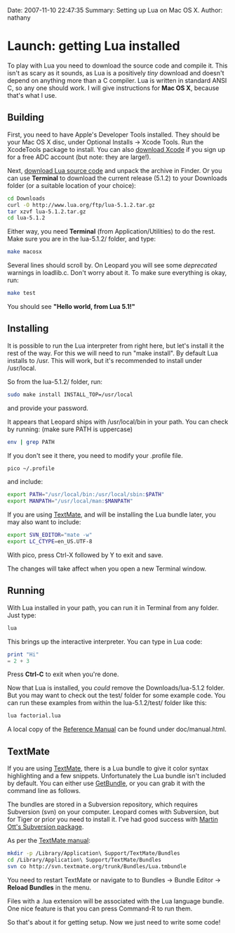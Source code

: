 Date: 2007-11-10 22:47:35
Summary: Setting up Lua on Mac OS X.
Author: nathany

# Launch: getting Lua installed

To play with Lua you need to download the source code and compile it. This isn't as scary as it sounds, as Lua is a positively _tiny_ download and doesn't depend on anything more than a C compiler. Lua is written in standard ANSI C, so any one should work. I will give instructions for **Mac OS X**, because that's what I use.

## Building

First, you need to have Apple's Developer Tools installed. They should be your Mac OS X disc, under Optional Installs -&gt; Xcode Tools. Run the XcodeTools package to install. You can also [download Xcode](http://developer.apple.com/tools/download/) if you sign up for a free ADC account (but note: they are large!).

Next, [download Lua source code](http://www.lua.org/download.html) and unpack the archive in Finder. Or you can use **Terminal** to download the current  release (5.1.2) to your Downloads folder (or a suitable location of your choice):

~~~ bash
cd Downloads
curl -O http://www.lua.org/ftp/lua-5.1.2.tar.gz
tar xzvf lua-5.1.2.tar.gz
cd lua-5.1.2
~~~

Either way, you need **Terminal** (from Application/Utilities) to do the rest. Make sure you are in the lua-5.1.2/ folder, and type:

~~~ bash
make macosx
~~~

Several lines should scroll by. On Leopard you will see some _deprecated_ warnings in loadlib.c. Don't worry about it. To make sure everything is okay, run:

~~~ bash
make test
~~~

You should see **"Hello world, from Lua 5.1!"**



## Installing

It is possible to run the Lua interpreter from right here, but let's install it the rest of the way. For this we will need to run "make install". By default Lua installs to /usr. This will work, but it's recommended to install under /usr/local.

So from the lua-5.1.2/ folder, run:

~~~ bash
sudo make install INSTALL_TOP=/usr/local
~~~

and provide your password.

It appears that Leopard ships with /usr/local/bin in your path. You can check by running: (make sure PATH is uppercase)

~~~ bash
env | grep PATH
~~~

If you don't see it there, you need to modify your .profile file.

~~~ bash
pico ~/.profile
~~~

and include:

~~~ bash
export PATH="/usr/local/bin:/usr/local/sbin:$PATH"
export MANPATH="/usr/local/man:$MANPATH"
~~~

If you are using [TextMate](http://macromates.com), and will be installing the Lua bundle later, you may also want to include:

~~~ bash
export SVN_EDITOR="mate -w"
export LC_CTYPE=en_US.UTF-8
~~~

With pico, press Ctrl-X followed by Y to exit and save.

The changes will take affect when you open a new Terminal window.

## Running

With Lua installed in your path, you can run it in Terminal from any folder. Just type:

~~~ bash
lua
~~~

This brings up the interactive interpreter. You can type in Lua code:

~~~ lua
print "Hi"
= 2 + 3
~~~

Press **Ctrl-C** to exit when you're done.

Now that Lua is installed, you _could_ remove the Downloads/lua-5.1.2 folder. But you may want to check out the test/ folder for some example code. You can run these examples from within the lua-5.1.2/test/ folder like this:

~~~ bash
lua factorial.lua
~~~

A local copy of the [Reference Manual](http://www.lua.org/manual/5.1/) can be found under doc/manual.html.


## TextMate

If you are using [TextMate](http://macromates.com/), there is a Lua bundle to give it color syntax highlighting and a few snippets. Unfortunately the Lua bundle isn't included by default. You can either use [GetBundle](http://projects.validcode.net/getbundle), or you can grab it with the command line as follows.

The bundles are stored in a Subversion repository, which requires Subversion (svn) on your computer. Leopard comes with Subversion, but for Tiger or prior you need to install it. I've had good success with [Martin Ott's Subversion package](http://homepage.mac.com/martinott/).

As per the [TextMate manual](http://macromates.com/textmate/manual/bundles#getting_more_bundles):

~~~ bash
mkdir -p /Library/Application\ Support/TextMate/Bundles
cd /Library/Application\ Support/TextMate/Bundles
svn co http://svn.textmate.org/trunk/Bundles/Lua.tmbundle
~~~

You need to restart TextMate or navigate to to Bundles -> Bundle Editor -> **Reload Bundles** in the menu.

Files with a .lua extension will be associated with the Lua language bundle. One nice feature is that you can press Command-R to run them.

So that's about it for getting setup. Now we just need to write some code!